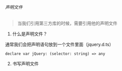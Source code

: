 ###### 声明文件

> 当我们引用第三方库的时候，需要引用他的声明文件

1. 什么是声明文件？

通常我们会把声明语句放到一个文件里面（jquery.d.ts）

`declare var jQuery: (selector: string) => any`

2. 书写声明文件